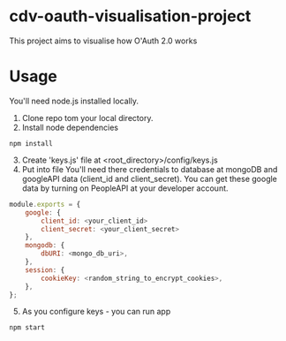 # cdv-oauth-visualisation-project
This project aims to visualise how O'Auth 2.0 works

# Usage
You'll need node.js installed locally.

1. Clone repo tom your local directory.
2. Install node dependencies
```
npm install
```
3. Create 'keys.js' file at <root_directory>/config/keys.js
4. Put into file
You'll need there credentials to database at mongoDB and googleAPI data (client_id and client_secret).
You can get these google data by turning on PeopleAPI at your developer account.

```javascript
module.exports = {
	google: {
		client_id: <your_client_id>
		client_secret: <your_client_secret>
	},
	mongodb: {
		dbURI: <mongo_db_uri>,
	},
	session: {
		cookieKey: <random_string_to_encrypt_cookies>,
	},
};
```

5. As you configure keys - you can run app
```
npm start
```

